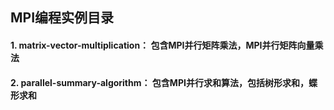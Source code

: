 ## MPI编程实例目录

#### 1. matrix-vector-multiplication： 包含MPI并行矩阵乘法，MPI并行矩阵向量乘法
#### 2. parallel-summary-algorithm：   包含MPI并行求和算法，包括树形求和，蝶形求和

